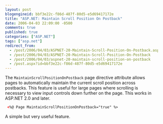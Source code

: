 ```yaml
---
layout: post
blogengineid: bbf3e22c-f86d-487f-80d5-e5d69417172e
title: "ASP.NET: Maintain Scroll Position On Postback"
date: 2006-04-03 22:09:00 -0500
comments: true
published: true
categories: ["ASP.NET"]
tags: ["asp.net"]
redirect_from: 
  - /post/2006/04/03/ASPNET-20-Maintain-Scroll-Position-On-Postback.aspx
  - /post/2006/04/03/ASPNET-20-Maintain-Scroll-Position-On-Postback
  - /post/2006/04/03/aspnet-20-maintain-scroll-position-on-postback
  - /post.aspx?id=bbf3e22c-f86d-487f-80d5-e5d69417172e
---
```


The `MaintainScrollPositionOnPostback` page directive attribute allows pages to automatically maintain the current scroll position across postbacks. This feature is useful for large pages where scrolling is necessary to view input controls down further on the page. This works in ASP.NET 2.0 and later.

```html
 <%@ Page MaintainScrollPositionOnPostback="true" %>
```

A simple but very useful feature.
